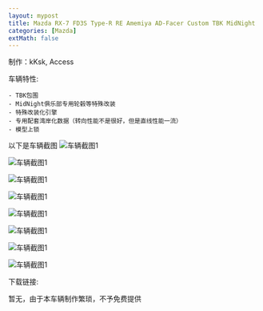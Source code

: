 ```yaml
---
layout: mypost
title: Mazda RX-7 FD3S Type-R RE Amemiya AD-Facer Custom TBK MidNight
categories: [Mazda]
extMath: false
---
```

制作：kKsk, Access

车辆特性:

```
- TBK包围
- MidNight俱乐部专用轮毂等特殊改装
- 特殊改装化引擎
- 专用配套湾岸化数据（转向性能不是很好，但是直线性能一流）
- 模型上锁
```

以下是车辆截图
![车辆截图1](https://pic.imgdb.cn/item/62c285a95be16ec74a04812a.jpg)

![车辆截图1](https://pic.imgdb.cn/item/62c285a95be16ec74a048130.jpg)

![车辆截图1](https://pic.imgdb.cn/item/62c285a95be16ec74a048134.jpg)

![车辆截图1](https://pic.imgdb.cn/item/62c285a95be16ec74a048149.jpg)

![车辆截图1](https://pic.imgdb.cn/item/62c285a95be16ec74a048155.jpg)

![车辆截图1](https://pic.imgdb.cn/item/62c285ae5be16ec74a048740.jpg)

![车辆截图1](https://pic.imgdb.cn/item/62c285ae5be16ec74a048745.jpg)

![车辆截图1](https://pic.imgdb.cn/item/62c285ae5be16ec74a048754.jpg)

下载链接:

暂无，由于本车辆制作繁琐，不予免费提供
